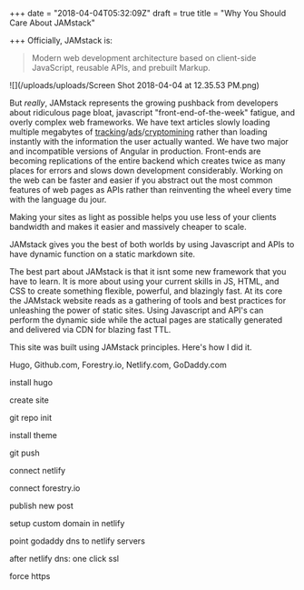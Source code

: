 +++
date = "2018-04-04T05:32:09Z"
draft = true
title = "Why You Should Care About JAMstack"

+++
Officially, JAMstack is:

> Modern web development architecture based on client-side JavaScript, reusable APIs, and prebuilt Markup.

![](/uploads/uploads/Screen Shot 2018-04-04 at 12.35.53 PM.png)

But _really_, JAMstack represents the growing pushback from developers about ridiculous page bloat, javascript "front-end-of-the-week" fatigue, and overly complex web frameworks. We have text articles slowly loading multiple megabytes of [tracking](https://fieldguide.gizmodo.com/all-the-ways-facebook-tracks-you-that-you-might-not-kno-1795604150)/[ads](https://digiday.com/media/is-this-the-worst-page-on-the-internet/)/[cryptomining](https://arstechnica.com/information-technology/2017/11/sneakier-more-persistent-drive-by-cryptomining-comes-to-a-browser-near-you/) rather than loading instantly with the information the user actually wanted. We have two major and incompatible versions of Angular in production. Front-ends are becoming replications of the entire backend which creates twice as many places for errors and slows down development considerably. Working on the web can be faster and easier if you abstract out the most common features of web pages as APIs rather than reinventing the wheel every time with the language du jour.

Making your sites as light as possible helps you use less of your clients bandwidth and makes it easier and massively cheaper to scale.

JAMstack gives you the best of both worlds by using Javascript and APIs to have dynamic function on a static markdown site.

The best part about JAMstack is that it isnt some new framework that you have to learn. It is more about using your current skills in JS, HTML, and CSS to create something flexible, powerful, and blazingly fast. At its core the JAMstack website reads as a gathering of tools and best practices for unleashing the power of static sites. Using Javascript and API's can perform the dynamic side while the actual pages are statically generated and delivered via CDN for blazing fast TTL. 

This site was built using JAMstack principles. Here's how I did it.

Hugo, Github.com, Forestry.io, Netlify.com, GoDaddy.com

install hugo

create site

git repo init

install theme

git push

connect netlify

connect forestry.io

publish new post

setup custom domain in netlify

point godaddy dns to netlify servers

after netlify dns: one click ssl

force https